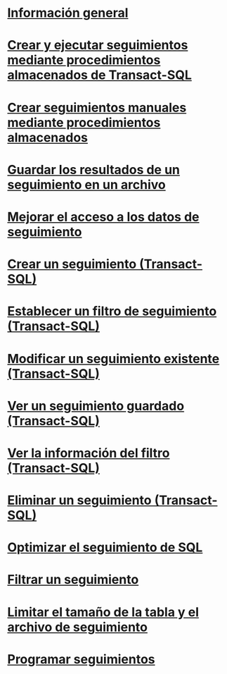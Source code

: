 # [Información general](sql-trace.md)  
# [Crear y ejecutar seguimientos mediante procedimientos almacenados de Transact-SQL](create-and-run-traces-using-transact-sql-stored-procedures.md)  
# [Crear seguimientos manuales mediante procedimientos almacenados](create-manual-traces-using-stored-procedures.md)  
# [Guardar los resultados de un seguimiento en un archivo](save-trace-results-to-a-file.md)  
# [Mejorar el acceso a los datos de seguimiento](improve-access-to-trace-data.md)  
# [Crear un seguimiento (Transact-SQL)](create-a-trace-transact-sql.md)  
# [Establecer un filtro de seguimiento (Transact-SQL)](set-a-trace-filter-transact-sql.md)  
# [Modificar un seguimiento existente (Transact-SQL)](modify-an-existing-trace-transact-sql.md)  
# [Ver un seguimiento guardado (Transact-SQL)](view-a-saved-trace-transact-sql.md)  
# [Ver la información del filtro (Transact-SQL)](view-filter-information-transact-sql.md)  
# [Eliminar un seguimiento (Transact-SQL)](delete-a-trace-transact-sql.md)  
# [Optimizar el seguimiento de SQL](optimize-sql-trace.md)  
# [Filtrar un seguimiento](filter-a-trace.md)  
# [Limitar el tamaño de la tabla y el archivo de seguimiento](limit-trace-file-and-table-sizes.md)  
# [Programar seguimientos](schedule-traces.md)  
